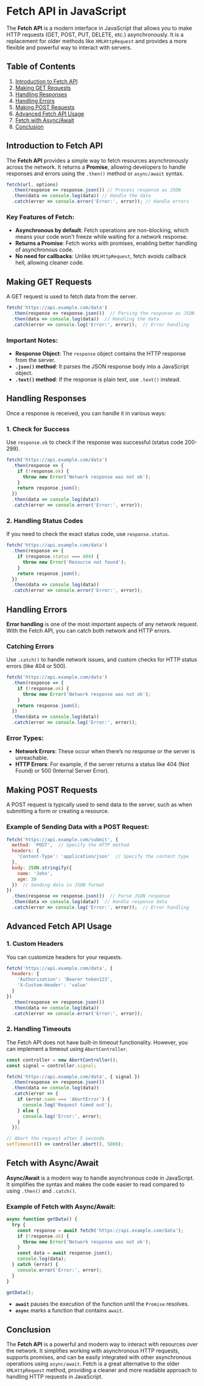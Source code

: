 
# Fetch API in JavaScript

The **Fetch API** is a modern interface in JavaScript that allows you to make HTTP requests (GET, POST, PUT, DELETE, etc.) asynchronously. It is a replacement for older methods like `XMLHttpRequest` and provides a more flexible and powerful way to interact with servers.

## Table of Contents
1. [Introduction to Fetch API](#introduction-to-fetch-api)
2. [Making GET Requests](#making-get-requests)
3. [Handling Responses](#handling-responses)
4. [Handling Errors](#handling-errors)
5. [Making POST Requests](#making-post-requests)
6. [Advanced Fetch API Usage](#advanced-fetch-api-usage)
7. [Fetch with Async/Await](#fetch-with-asyncawait)
8. [Conclusion](#conclusion)


## Introduction to Fetch API

The **Fetch API** provides a simple way to fetch resources asynchronously across the network. It returns a **Promise**, allowing developers to handle responses and errors using the `.then()` method or `async/await` syntax.

```javascript
fetch(url, options)
  .then(response => response.json()) // Process response as JSON
  .then(data => console.log(data)) // Handle the data
  .catch(error => console.error('Error:', error)); // Handle errors
```

### Key Features of Fetch:
- **Asynchronous by default**: Fetch operations are non-blocking, which means your code won't freeze while waiting for a network response.
- **Returns a Promise**: Fetch works with promises, enabling better handling of asynchronous code.
- **No need for callbacks**: Unlike `XMLHttpRequest`, fetch avoids callback hell, allowing cleaner code.
  

## Making GET Requests

A GET request is used to fetch data from the server.

```javascript
fetch('https://api.example.com/data')
  .then(response => response.json())  // Parsing the response as JSON
  .then(data => console.log(data))  // Handling the data
  .catch(error => console.log('Error:', error));  // Error handling
```

### Important Notes:
- **Response Object**: The `response` object contains the HTTP response from the server.
- **`.json()` method**: It parses the JSON response body into a JavaScript object.
- **`.text()` method**: If the response is plain text, use `.text()` instead.


## Handling Responses

Once a response is received, you can handle it in various ways:

### 1. **Check for Success**
Use `response.ok` to check if the response was successful (status code 200-299).

```javascript
fetch('https://api.example.com/data')
  .then(response => {
    if (!response.ok) {
      throw new Error('Network response was not ok');
    }
    return response.json();
  })
  .then(data => console.log(data))
  .catch(error => console.error('Error:', error));
```

### 2. **Handling Status Codes**
If you need to check the exact status code, use `response.status`.

```javascript
fetch('https://api.example.com/data')
  .then(response => {
    if (response.status === 404) {
      throw new Error('Resource not found');
    }
    return response.json();
  })
  .then(data => console.log(data))
  .catch(error => console.error('Error:', error));
```


## Handling Errors

**Error handling** is one of the most important aspects of any network request. With the Fetch API, you can catch both network and HTTP errors.

### Catching Errors
Use `.catch()` to handle network issues, and custom checks for HTTP status errors (like 404 or 500).

```javascript
fetch('https://api.example.com/data')
  .then(response => {
    if (!response.ok) {
      throw new Error('Network response was not ok');
    }
    return response.json();
  })
  .then(data => console.log(data))
  .catch(error => console.log('Error:', error));
```

### Error Types:
- **Network Errors**: These occur when there’s no response or the server is unreachable.
- **HTTP Errors**: For example, if the server returns a status like 404 (Not Found) or 500 (Internal Server Error).



## Making POST Requests

A POST request is typically used to send data to the server, such as when submitting a form or creating a resource.

### Example of Sending Data with a POST Request:
```javascript
fetch('https://api.example.com/submit', {
  method: 'POST',  // Specify the HTTP method
  headers: {
    'Content-Type': 'application/json'  // Specify the content type
  },
  body: JSON.stringify({
    name: 'John',
    age: 30
  })  // Sending data in JSON format
})
  .then(response => response.json())  // Parse JSON response
  .then(data => console.log(data))  // Handle response data
  .catch(error => console.log('Error:', error));  // Error handling
```


## Advanced Fetch API Usage

### 1. **Custom Headers**
You can customize headers for your requests.

```javascript
fetch('https://api.example.com/data', {
  headers: {
    'Authorization': 'Bearer token123',
    'X-Custom-Header': 'value'
  }
})
  .then(response => response.json())
  .then(data => console.log(data))
  .catch(error => console.error('Error:', error));
```

### 2. **Handling Timeouts**
The Fetch API does not have built-in timeout functionality. However, you can implement a timeout using `AbortController`.

```javascript
const controller = new AbortController();
const signal = controller.signal;

fetch('https://api.example.com/data', { signal })
  .then(response => response.json())
  .then(data => console.log(data))
  .catch(error => {
    if (error.name === 'AbortError') {
      console.log('Request timed out');
    } else {
      console.log('Error:', error);
    }
  });

// Abort the request after 5 seconds
setTimeout(() => controller.abort(), 5000);
```


## Fetch with Async/Await

**Async/Await** is a modern way to handle asynchronous code in JavaScript. It simplifies the syntax and makes the code easier to read compared to using `.then()` and `.catch()`.

### Example of Fetch with Async/Await:

```javascript
async function getData() {
  try {
    const response = await fetch('https://api.example.com/data');
    if (!response.ok) {
      throw new Error('Network response was not ok');
    }
    const data = await response.json();
    console.log(data);
  } catch (error) {
    console.error('Error:', error);
  }
}

getData();
```

- **`await`** pauses the execution of the function until the `Promise` resolves.
- **`async`** marks a function that contains `await`.



## Conclusion

The **Fetch API** is a powerful and modern way to interact with resources over the network. It simplifies working with asynchronous HTTP requests, supports promises, and can be easily integrated with other asynchronous operations using `async/await`. Fetch is a great alternative to the older `XMLHttpRequest` method, providing a cleaner and more readable approach to handling HTTP requests in JavaScript.
